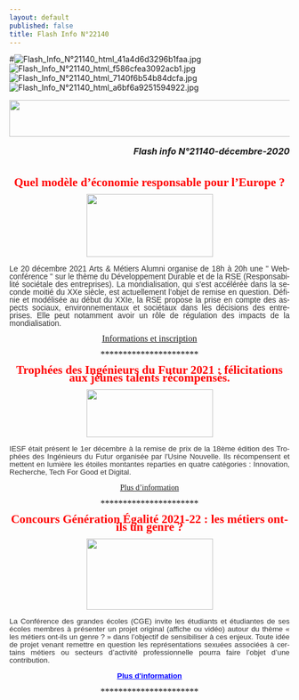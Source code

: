 ```yaml
---
layout: default
published: false
title: Flash Info N°22140
---
```

#![Flash_Info_N°21140_html_41a4d6d3296b1faa.jpg]({{site.baseurl}}/media/Flash_Info_N°21140_html_41a4d6d3296b1faa.jpg)
![Flash_Info_N°21140_html_f586cfea3092acb1.jpg]({{site.baseurl}}/media/Flash_Info_N°21140_html_f586cfea3092acb1.jpg)
![Flash_Info_N°21140_html_7140f6b54b84dcfa.jpg]({{site.baseurl}}/media/Flash_Info_N°21140_html_7140f6b54b84dcfa.jpg)
![Flash_Info_N°21140_html_a6bf6a9251594922.jpg]({{site.baseurl}}/media/Flash_Info_N°21140_html_a6bf6a9251594922.jpg)




<body lang="fr-FR" link="#0000ff" vlink="#800080" dir="ltr"><p align="center" style="line-height: 100%; margin-bottom: 0.19in">
<img src="/media/Flash_Info_N°21140_html_a6bf6a9251594922.jpg" name="Image 2" align="bottom" width="680" height="66" border="0"/>
</p>
<p align="right" style="line-height: 100%; margin-bottom: 0in"><font size="3" style="font-size: 12pt"><i><b>Flash
info N°21140-décembre-2020</b></i></font></p>
<p align="center" style="line-height: 100%; margin-bottom: 0in"><br/>

</p>
<p align="center" style="line-height: 100%; margin-bottom: 0in"><font color="#ff0000"><font face="Engravers MT, serif"><font size="4" style="font-size: 16pt"><b>Quel
modèle d’économie responsable pour l’Europe ?</b></font></font></font></p>
<p align="center" style="line-height: 100%; margin-bottom: 0in"><img src="/media/Flash_Info_N°21140_html_f586cfea3092acb1.jpg" name="Image 1" align="bottom" width="227" height="113" border="0"/>
</p>
<p align="justify" style="line-height: 100%; margin-bottom: 0in"><font color="#333333"><font face="Arial, serif">Le
20 décembre 2021 Arts &amp; Métiers Alumni organise de 18h à 20h
une &quot;&nbsp;Webconférence &quot; sur le thème du&nbsp;Développement
Durable et de la RSE (Responsabilité sociétale des entreprises). La
mondialisation, qui s’est accélérée dans la seconde moitié du
XXe siècle, est actuellement l’objet de remise en question.
Définie et modélisée au début du XXIe, la RSE propose la prise en
compte des aspects sociaux, environnementaux et sociétaux dans les
décisions des entreprises. Elle peut notamment avoir un rôle de
régulation des impacts de la mondialisation.</font></font></p>
<p align="center" style="line-height: 100%; margin-bottom: 0in"><font color="#0000ff"><u><a href="https://www.arts-et-metiers.asso.fr/events/74239"><font face="Calibri, serif"><font size="3" style="font-size: 12pt">Informations
et inscription</font></font></a></u></font></p>
<p align="center" style="line-height: 100%; margin-bottom: 0in"><font color="#000000"><font face="Calibri, serif"><font size="3" style="font-size: 12pt">**********************</font></font></font></p>
<p align="center" style="line-height: 100%; margin-bottom: 0in"><font color="#ff0000"><font face="Engravers MT, serif"><font size="4" style="font-size: 16pt"><b>Trophées
des Ingénieurs du Futur 2021 : félicitations aux jeunes talents
récompensés.</b></font></font></font></p>
<p align="center" style="line-height: 100%; margin-bottom: 0in"><img src="/media/Flash_Info_N°21140_html_41a4d6d3296b1faa.jpg" name="Image 3" align="bottom" width="227" height="86" border="0"/>
</p>
<p align="justify" style="line-height: 100%; margin-bottom: 0in"><font color="#333333"><font face="Arial, serif"><font size="2" style="font-size: 10pt">IESF
était présent le 1er décembre à la remise de prix de la 18ème
édition des Trophées des Ingénieurs du Futur organisée par
l'Usine Nouvelle. Ils récompensent et mettent en lumière les
étoiles montantes reparties en quatre catégories : Innovation,
Recherche, Tech For Good et Digital.</font></font></font></p>
<p align="center" style="line-height: 100%; margin-bottom: 0in"><font color="#0000ff"><u><a href="https://evenements.infopro-digital.com/usinenouvelle/evenement-trophees-des-ingenieurs-du-futur-2021-2021-p-14204#/?xtor=ES-59"><font face="Calibri, serif">Plus
d’information</font></a></u></font></p>
<p align="center" style="line-height: 100%; margin-bottom: 0in"><font color="#000000"><font face="Calibri, serif"><font size="3" style="font-size: 12pt">**********************</font></font></font></p>
<p align="center" style="line-height: 100%; margin-bottom: 0in"><font color="#ff0000"><font face="Engravers MT, serif"><font size="4" style="font-size: 16pt"><b>Concours
Génération Égalité 2021-22 : les métiers ont-ils un genre ?</b></font></font></font></p>
<p align="center" style="line-height: 100%; margin-bottom: 0in"><img src="/media/Flash_Info_N°21140_html_7140f6b54b84dcfa.jpg" name="Image 4" align="bottom" width="227" height="128" border="0"/>
</p>
<p align="justify" style="line-height: 100%; margin-bottom: 0in"><font color="#333333"><font face="Arial, serif"><font size="2" style="font-size: 10pt">La
Conférence des grandes écoles (CGE) invite les étudiants et
étudiantes de ses écoles membres à présenter un projet original
(affiche ou vidéo) autour du thème « les métiers ont-ils un genre
? » dans l’objectif de sensibiliser à ces enjeux. Toute idée
de&nbsp;projet venant remettre en question les représentations
sexuées associées à certains métiers ou secteurs d’activité
professionnelle&nbsp;pourra faire l’objet d’une contribution.</font></font></font></p>
<p align="center" style="line-height: 100%; margin-bottom: 0in"><b><a href="http://bit.ly/3lS3Ags" target="_blank"><font color="#0000ff"><font face="Arial, serif"><font size="2" style="font-size: 10pt"><u>Plus
d'information</u></font></font></font></a></b></p>
<p align="center" style="line-height: 100%; margin-bottom: 0in"><font color="#000000"><font face="Calibri, serif"><font size="3" style="font-size: 12pt">**********************</font></font></font></p>
</body>